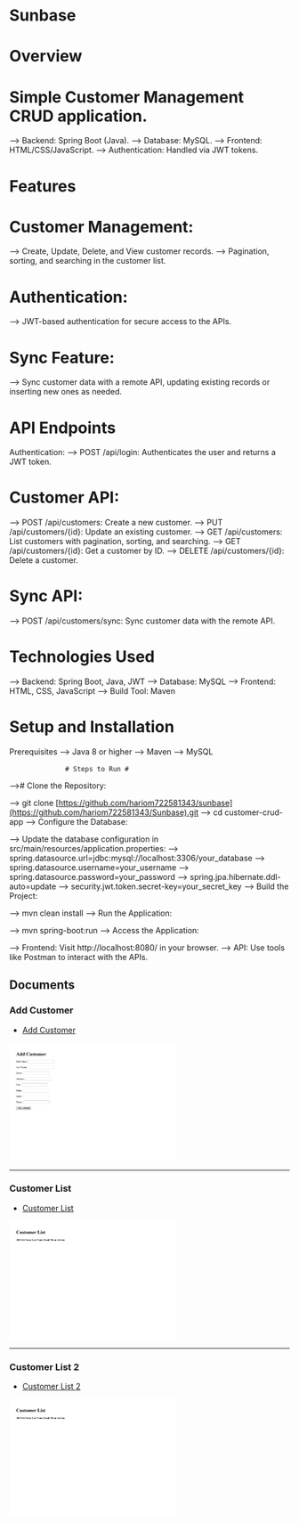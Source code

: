 # Sunbase


# Overview #

# Simple Customer Management CRUD application.
--> Backend: Spring Boot (Java).
--> Database: MySQL.
--> Frontend: HTML/CSS/JavaScript.
--> Authentication: Handled via JWT tokens.

# Features

# Customer Management:
--> Create, Update, Delete, and View customer records.
--> Pagination, sorting, and searching in the customer list.

# Authentication:
--> JWT-based authentication for secure access to the APIs.

# Sync Feature:
--> Sync customer data with a remote API, updating existing records or inserting new ones as needed.

# API Endpoints
Authentication:
--> POST /api/login: Authenticates the user and returns a JWT token.

# Customer API:
--> POST /api/customers: Create a new customer.
--> PUT /api/customers/{id}: Update an existing customer.
--> GET /api/customers: List customers with pagination, sorting, and searching.
--> GET /api/customers/{id}: Get a customer by ID.
--> DELETE /api/customers/{id}: Delete a customer.

# Sync API:
--> POST /api/customers/sync: Sync customer data with the remote API.

# Technologies Used
--> Backend: Spring Boot, Java, JWT
--> Database: MySQL
--> Frontend: HTML, CSS, JavaScript
--> Build Tool: Maven

# Setup and Installation
Prerequisites
--> Java 8 or higher
--> Maven
--> MySQL

                  # Steps to Run #

--># Clone the Repository:

--> git clone [https://github.com/hariom722581343/sunbase](https://github.com/hariom722581343/Sunbase).git
--> cd customer-crud-app
--> Configure the Database:

--> Update the database configuration in src/main/resources/application.properties:
--> spring.datasource.url=jdbc:mysql://localhost:3306/your_database
--> spring.datasource.username=your_username
--> spring.datasource.password=your_password
--> spring.jpa.hibernate.ddl-auto=update
--> security.jwt.token.secret-key=your_secret_key
--> Build the Project:

--> mvn clean install
--> Run the Application:

--> mvn spring-boot:run
--> Access the Application:

--> Frontend: Visit http://localhost:8080/ in your browser.
--> API: Use tools like Postman to interact with the APIs.

## Documents

### Add Customer
- [Add Customer](https://github.com/hariom722581343/Sunbase/blob/main/sunbase/images/Add%20Customer.pdf)
<img src="https://github.com/hariom722581343/Sunbase/blob/main/sunbase/images/Add%20Customer_page-0001.jpg" alt="Add Customer" width="300">

---

### Customer List
- [Customer List](https://github.com/hariom722581343/Sunbase/blob/main/sunbase/images/Customer%20List.pdf)
<img src="https://github.com/hariom722581343/Sunbase/blob/main/sunbase/images/Customer%20List_page-0001.jpg" alt="Customer List" width="300">

---

### Customer List 2
- [Customer List 2](https://github.com/hariom722581343/Sunbase/blob/main/sunbase/images/Customer%20List2.pdf)
<img src="https://github.com/hariom722581343/Sunbase/blob/main/sunbase/images/Customer%20List2_page-0001.jpg" alt="Customer List 2" width="300">
